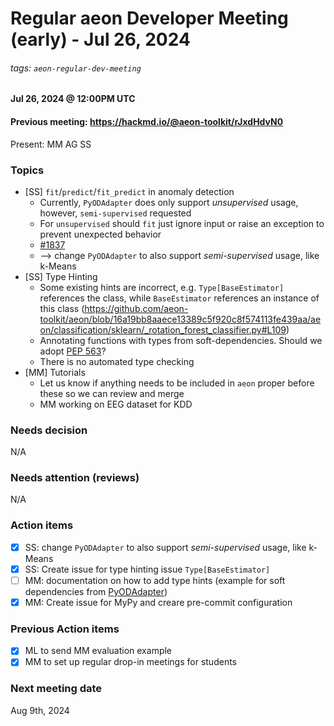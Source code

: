 # Regular aeon Developer Meeting (early) - Jul 26, 2024
###### tags: `aeon-regular-dev-meeting`

#### Jul 26, 2024 @ 12:00PM UTC
#### Previous meeting: https://hackmd.io/@aeon-toolkit/rJxdHdvN0

Present: MM AG SS

### Topics

- [SS] `fit`/`predict`/`fit_predict` in anomaly detection
    - Currently, `PyODAdapter` does only support _unsupervised_ usage, however, `semi-supervised` requested
    - For `unsupervised` should `fit` just ignore input or raise an exception to prevent unexpected behavior
    - [#1837](https://github.com/aeon-toolkit/aeon/issues/1837)
    - --> change `PyODAdapter` to also support _semi-supervised_ usage, like k-Means
- [SS] Type Hinting
    - Some existing hints are incorrect, e.g. `Type[BaseEstimator]` references the class, while `BaseEstimator` references an instance of this class (https://github.com/aeon-toolkit/aeon/blob/16a19bb8aaece13389c5f920c8f574113fe439aa/aeon/classification/sklearn/_rotation_forest_classifier.py#L109)
    - Annotating functions with types from soft-dependencies. Should we adopt [PEP 563](https://peps.python.org/pep-0563/)?
    - There is no automated type checking
- [MM] Tutorials
    - Let us know if anything needs to be included in `aeon` proper before these so we can review and merge
    - MM working on EEG dataset for KDD

### Needs decision

N/A

### Needs attention (reviews)

N/A

### Action items

- [x] SS: change `PyODAdapter` to also support _semi-supervised_ usage, like k-Means
- [x] SS: Create issue for type hinting issue `Type[BaseEstimator]`
- [ ] MM: documentation on how to add type hints (example for soft dependencies from [PyODAdapter](https://github.com/aeon-toolkit/aeon/blob/main/aeon/anomaly_detection/_pyodadapter.py))
- [X] MM: Create issue for MyPy and creare pre-commit configuration

### Previous Action items

- [x] ML to send MM evaluation example
- [x] MM to set up regular drop-in meetings for students

### Next meeting date

Aug 9th, 2024
